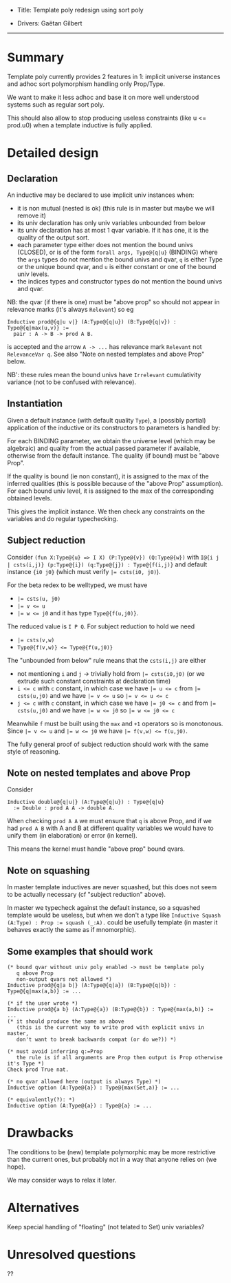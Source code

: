 - Title: Template poly redesign using sort poly

- Drivers: Gaëtan Gilbert

----

# Summary

Template poly currently provides 2 features in 1: implicit universe
instances and adhoc sort polymorphism handling only Prop/Type.

We want to make it less adhoc and base it on more well understood
systems such as regular sort poly.

This should also allow to stop producing useless constraints (like u <= prod.u0)
when a template inductive is fully applied.

# Detailed design

## Declaration

An inductive may be declared to use implicit univ instances when:

- it is non mutual (nested is ok) (this rule is in master but maybe we will remove it)
- its univ declaration has only univ variables unbounded from below
- its univ declaration has at most 1 qvar variable.
  If it has one, it is the quality of the output sort.
- each parameter type either does not mention the bound univs (CLOSED),
  or is of the form `forall args, Type@{q|u}` (BINDING)
  where the `args` types do not mention the bound univs and qvar,
  `q` is either Type or the unique bound qvar,
  and `u` is either constant or one of the bound univ levels.
- the indices types and constructor types do not mention the bound univs and qvar.

NB: the qvar (if there is one) must be "above prop" so should not appear in relevance marks
(it's always `Relevant`) so eg
~~~
Inductive prod@{q|u v|} (A:Type@{q|u}) (B:Type@{q|v}) : Type@{q|max(u,v)} :=
  pair : A -> B -> prod A B.
~~~
is accepted and the arrow `A -> ...` has relevance mark `Relevant` not `RelevanceVar q`.
See also "Note on nested templates and above Prop" below.

NB': these rules mean the bound univs have `Irrelevant` cumulativity
variance (not to be confused with relevance).

## Instantiation

Given a default instance (with default quality `Type`),
a (possibly partial) application of the inductive or its constructors
to parameters is handled by:

For each BINDING parameter, we obtain the universe level (which may be algebraic)
and quality from the actual passed parameter if available, otherwise from the default instance.
The quality (if bound) must be "above Prop".

If the quality is bound (ie non constant), it is assigned to the max of the inferred qualities
(this is possible because of the "above Prop" assumption).
For each bound univ level, it is assigned to the max of the corresponding obtained levels.

This gives the implicit instance.
We then check any constraints on the variables and do regular typechecking.

## Subject reduction

Consider `(fun X:Type@{u} => I X) (P:Type@{v}) (Q:Type@{w})`
with `I@{i j | csts(i,j)} (p:Type@{i}) (q:Type@{j}) : Type@{f(i,j)}`
and default instance `{i0 j0}` (which must verify `|= csts(i0, j0)`).

For the beta redex to be welltyped, we must have
- `|= csts(u, j0)`
- `|= v <= u`
- `|= w <= j0`
and it has type `Type@{f(u,j0)}`.

The reduced value is `I P Q`. For subject reduction to hold we need
- `|= csts(v,w)`
- `Type@{f(v,w)} <= Type@{f(u,j0)}`

The "unbounded from below" rule means that the `csts(i,j)` are either
- not mentioning `i` and `j` -> trivially hold from `|= csts(i0,j0)`
  (or we extrude such constant constraints at declaration time)
- `i <= c` with `c` constant, in which case we have `|= u <= c` from `|= csts(u,j0)` and we have `|= v <= u`
  so `|= v <= u <= c`
- `j <= c` with `c` constant, in which case we have `|= j0 <= c` and from `|= csts(u,j0)` and we have `|= w <= j0`
  so `|= w <= j0 <= c`

Meanwhile `f` must be built using the `max` and `+1` operators so is monotonous.
Since `|= v <= u` and `|= w <= j0` we have `|= f(v,w) <= f(u,j0)`.

The fully general proof of subject reduction should work with the same style of reasoning.

## Note on nested templates and above Prop

Consider
~~~
Inductive double@{q|u|} (A:Type@{q|u}) : Type@{q|u}
  := Double : prod A A -> double A.
~~~
When checking `prod A A` we must ensure that `q` is above Prop,
and if we had `prod A B` with A and B at different quality variables
we would have to unify them (in elaboration) or error (in kernel).

This means the kernel must handle "above prop" bound qvars.

## Note on squashing

In master template inductives are never squashed, but this does not
seem to be actually necessary (cf "subject reduction" above).

In master we typecheck against the default instance, so a squashed template would be useless,
but when we don't a type like `Inductive Squash (A:Type) : Prop := squash (_:A).`
could be usefully template (in master it behaves exactly the same as if mnomorphic).

## Some examples that should work

~~~coq
(* bound qvar without univ poly enabled -> must be template poly
   q above Prop
   non-output qvars not allowed *)
Inductive prod@{q|a b|} (A:Type@{q|a}) (B:Type@{q|b}) : Type@{q|max(a,b)} := ...

(* if the user wrote *)
Inductive prod@{a b} (A:Type@{a}) (B:Type@{b}) : Type@{max(a,b)} := ...
(* it should produce the same as above
   (this is the current way to write prod with explicit univs in master,
   don't want to break backwards compat (or do we?)) *)

(* must avoid inferring q:=Prop
   the rule is if all arguments are Prop then output is Prop otherwise it's Type *)
Check prod True nat.

(* no qvar allowed here (output is always Type) *)
Inductive option (A:Type@{a}) : Type@{max(Set,a)} := ...

(* equivalently(?): *)
Inductive option (A:Type@{a}) : Type@{a} := ...
~~~

# Drawbacks

The conditions to be (new) template polymorphic may be more
restrictive than the current ones, but probably not in a way that
anyone relies on (we hope).

We may consider ways to relax it later.

# Alternatives

Keep special handling of "floating" (not telated to Set) univ variables?

# Unresolved questions

??
